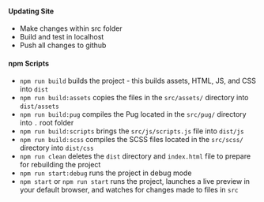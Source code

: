 #### Updating Site

- Make changes within src folder
- Build and test in localhost
- Push all changes to github

#### npm Scripts

- `npm run build` builds the project - this builds assets, HTML, JS, and CSS into `dist`
- `npm run build:assets` copies the files in the `src/assets/` directory into `dist/assets`
- `npm run build:pug` compiles the Pug located in the `src/pug/` directory into `.` root folder
- `npm run build:scripts` brings the `src/js/scripts.js` file into `dist/js`
- `npm run build:scss` compiles the SCSS files located in the `src/scss/` directory into `dist/css`
- `npm run clean` deletes the `dist` directory and `index.html` file to prepare for rebuilding the project
- `npm run start:debug` runs the project in debug mode
- `npm start` or `npm run start` runs the project, launches a live preview in your default browser, and watches for changes made to files in `src`
